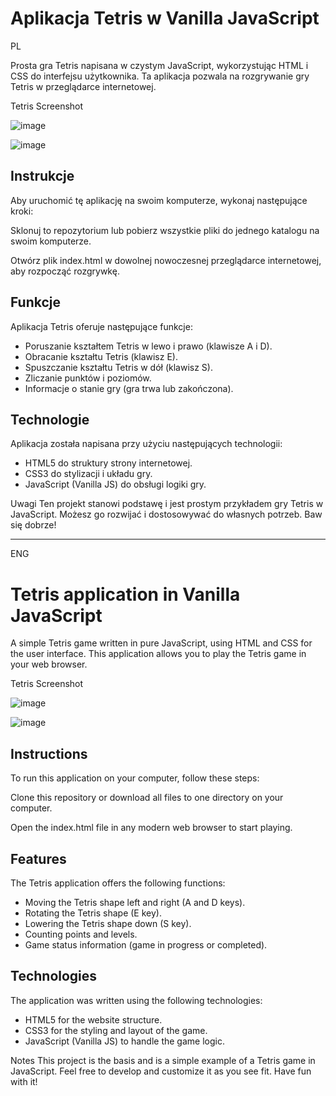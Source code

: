 # Aplikacja Tetris w Vanilla JavaScript

PL

Prosta gra Tetris napisana w czystym JavaScript, wykorzystując HTML i CSS do interfejsu użytkownika. Ta aplikacja pozwala na rozgrywanie gry Tetris w przeglądarce internetowej.

Tetris Screenshot




![image](https://github.com/SebastianK2000/TetrisGame/assets/127401994/e37e6cb6-916b-4984-b526-b884cb2508f1)




![image](https://github.com/SebastianK2000/TetrisGame/assets/127401994/5031d6f3-e47e-4de9-a542-cea1c5e484a1)





## Instrukcje

Aby uruchomić tę aplikację na swoim komputerze, wykonaj następujące kroki:

Sklonuj to repozytorium lub pobierz wszystkie pliki do jednego katalogu na swoim komputerze.

Otwórz plik index.html w dowolnej nowoczesnej przeglądarce internetowej, aby rozpocząć rozgrywkę.

## Funkcje

Aplikacja Tetris oferuje następujące funkcje:

- Poruszanie kształtem Tetris w lewo i prawo (klawisze A i D).
- Obracanie kształtu Tetris (klawisz E).
- Spuszczanie kształtu Tetris w dół (klawisz S).
- Zliczanie punktów i poziomów.
- Informacje o stanie gry (gra trwa lub zakończona).

## Technologie

Aplikacja została napisana przy użyciu następujących technologii:

- HTML5 do struktury strony internetowej.
- CSS3 do stylizacji i układu gry.
- JavaScript (Vanilla JS) do obsługi logiki gry.

Uwagi
Ten projekt stanowi podstawę i jest prostym przykładem gry Tetris w JavaScript. Możesz go rozwijać i dostosowywać do własnych potrzeb. Baw się dobrze!

----------------------------------------

ENG

# Tetris application in Vanilla JavaScript


A simple Tetris game written in pure JavaScript, using HTML and CSS for the user interface. This application allows you to play the Tetris game in your web browser.

Tetris Screenshot




![image](https://github.com/SebastianK2000/TetrisGame/assets/127401994/e37e6cb6-916b-4984-b526-b884cb2508f1)




![image](https://github.com/SebastianK2000/TetrisGame/assets/127401994/5031d6f3-e47e-4de9-a542-cea1c5e484a1)





## Instructions

To run this application on your computer, follow these steps:

Clone this repository or download all files to one directory on your computer.

Open the index.html file in any modern web browser to start playing.

## Features

The Tetris application offers the following functions:

- Moving the Tetris shape left and right (A and D keys).
- Rotating the Tetris shape (E key).
- Lowering the Tetris shape down (S key).
- Counting points and levels.
- Game status information (game in progress or completed).

## Technologies

The application was written using the following technologies:

- HTML5 for the website structure.
- CSS3 for the styling and layout of the game.
- JavaScript (Vanilla JS) to handle the game logic.

Notes
This project is the basis and is a simple example of a Tetris game in JavaScript. Feel free to develop and customize it as you see fit. Have fun with it!

